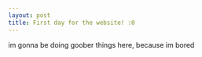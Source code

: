 ```yaml
---
layout: post
title: First day for the website! :0
---
```


im gonna be doing goober things here, because im bored

